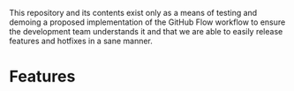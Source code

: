 This repository and its contents exist only as a means of testing and demoing a
proposed implementation of the GitHub Flow workflow to ensure the development
team understands it and that we are able to easily release features and
hotfixes in a sane manner.

# Features
